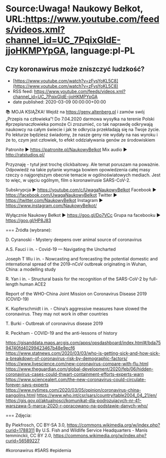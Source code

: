 # Source:Uwaga! Naukowy Bełkot, URL:https://www.youtube.com/feeds/videos.xml?channel_id=UC_7PqixGIdE-jjoHKMPYpGA, language:pl-PL

## Czy koronawirus może zniszczyć ludzkość?
 - [https://www.youtube.com/watch?v=zFvsYoKL5C8](https://www.youtube.com/watch?v=zFvsYoKL5C8)
 - RSS feed: https://www.youtube.com/feeds/videos.xml?channel_id=UC_7PqixGIdE-jjoHKMPYpGA
 - date published: 2020-03-09 00:00:00+00:00

📚 MOJA KSIĄŻKA! Wejdź na https://geny.altenberg.pl i zamów swój „Przepis na człowieka”! Do 7.04.2020 darmowa wysyłka na terenie Polski
#przepisnaczłowieka pomoże Ci zrozumieć, co tak naprawdę odkrywają naukowcy na całym świecie i jak te odkrycia przekładają się na Twoje życie. Po lekturze będziesz świadomy, że nasze geny nie wydały na nas wyroku i że to, czym jest człowiek, to efekt oddziaływania genów ze środowiskiem

Patronite ► https://patronite.pl/NaukowyBelkot 
Mix audio ► http://ratstudios.pl/

Przyznaję - tytuł jest trochę clickbaitowy. Ale temat poruszam na poważnie. Odpowiedź na takie pytanie wymaga bowiem opowiedzenia całej masy rzeczy o najgorętszym obecnie temacie w ogólnoświatowych mediach. Jest to więc, w ujęciu ogólnym, film o koronawirusie SARS-CoV-2.

Subskrypcja ► https://youtube.com/c/UwagaNaukowyBelkot
Facebook ► https://facebook.com/UwagaNaukowyBelkot
Twitter ► https://twitter.com/NaukowyBelkot
Instagram ► https://www.instagram.com/NaukowyBelkot/

Wyłącznie Naukowy Bełkot ► https://goo.gl/Do7VCc
Grupa na facebooku ► https://goo.gl/HP8J83

===
Źródła (wybrane):

D. Cyranoski - Mystery deepens over animal source of coronavirus

A.S. Fauci i in. - Covid-19 — Navigating the Uncharted

Joseph T Wu i in. - Nowcasting and forecasting the potential domestic and international spread of the 2019-nCoV outbreak originating in Wuhan, China: a modelling study

R. Yan i in. - Structural basis for the recognition of the SARS-CoV-2 by full-length human ACE2

Report of the WHO-China Joint Mission on Coronavirus Disease 2019 (COVID-19) 

K. Kupferschmidt i in. - China’s aggressive measures have slowed the coronavirus. They may not work in other countries

T. Burki - Outbreak of coronavirus disease 2019

R. Peckham - COVID-19 and the anti-lessons of history

https://gisanddata.maps.arcgis.com/apps/opsdashboard/index.html#/bda7594740fd40299423467b48e9ecf6
https://www.statnews.com/2020/03/03/who-is-getting-sick-and-how-sick-a-breakdown-of-coronavirus-risk-by-demographic-factors/
https://www.livescience.com/new-coronavirus-compare-with-flu.html
https://www.theguardian.com/global-development/2020/feb/06/hidden-coronavirus-cases-could-thwart-containment-efforts-experts-warn
https://www.sciencealert.com/the-new-coronavirus-could-circulate-forever-says-experts
https://www.nytimes.com/2020/03/05/opinion/coronavirus-china-pangolins.html
https://www.who.int/csr/sars/country/table2004_04_21/en/
https://gis.gov.pl/aktualnosci/komunikat-dla-podrozujacych-nr-41-warszawa-5-marca-2020-r-opracowano-na-podstawie-danych-who/

===
Zdjęcia:

By Piekfrosch, CC BY-SA 3.0, https://commons.wikimedia.org/w/index.php?curid=1788311
By U.S. Fish and Wildlife Service Headquarters - Manis temminckii, CC BY 2.0, https://commons.wikimedia.org/w/index.php?curid=56589227

#koronawirus #SARS #epidemia

